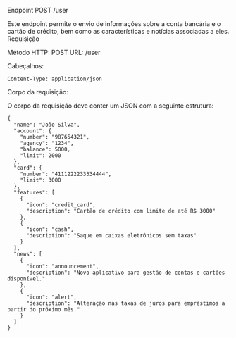 Endpoint
POST /user

Este endpoint permite o envio de informações sobre a conta bancária e o cartão de crédito, bem como as características e notícias associadas a eles.
Requisição

Método HTTP: POST
URL: /user

Cabeçalhos:

    Content-Type: application/json

Corpo da requisição:

O corpo da requisição deve conter um JSON com a seguinte estrutura:
```
{
  "name": "João Silva",
  "account": {
    "number": "987654321",
    "agency": "1234",
    "balance": 5000,
    "limit": 2000
  },
  "card": {
    "number": "4111222233334444",
    "limit": 3000
  },
  "features": [
    {
      "icon": "credit_card",
      "description": "Cartão de crédito com limite de até R$ 3000"
    },
    {
      "icon": "cash",
      "description": "Saque em caixas eletrônicos sem taxas"
    }
  ],
  "news": [
    {
      "icon": "announcement",
      "description": "Novo aplicativo para gestão de contas e cartões disponível."
    },
    {
      "icon": "alert",
      "description": "Alteração nas taxas de juros para empréstimos a partir do próximo mês."
    }
  ]
}

```
